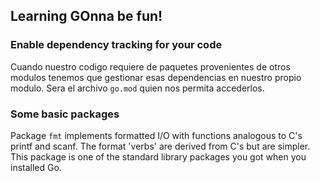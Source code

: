 ## Learning GOnna be fun!

### Enable dependency tracking for your code
Cuando nuestro codigo requiere de paquetes provenientes de otros modulos tenemos que gestionar esas dependencias en nuestro propio modulo. 
Sera el archivo `go.mod` quien nos permita accederlos.

### Some basic packages
Package `fmt` implements formatted I/O with functions analogous to C's printf and scanf. The format 'verbs' are derived from C's but are simpler.
This package is one of the standard library packages you got when you installed Go.

